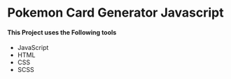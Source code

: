 # Pokemon Card Generator Javascript

#### This Project uses the Following tools

- JavaScript
- HTML
- CSS
- SCSS
